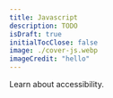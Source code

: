 ```yaml
---
title: Javascript
description: TODO
isDraft: true
initialTocClose: false
image: ./cover-js.webp
imageCredit: "hello"
---
```


Learn about accessibility.
